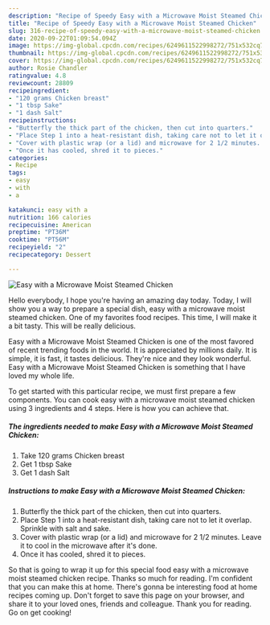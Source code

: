 ```yaml
---
description: "Recipe of Speedy Easy with a Microwave Moist Steamed Chicken"
title: "Recipe of Speedy Easy with a Microwave Moist Steamed Chicken"
slug: 316-recipe-of-speedy-easy-with-a-microwave-moist-steamed-chicken
date: 2020-09-22T01:09:54.094Z
image: https://img-global.cpcdn.com/recipes/6249611522998272/751x532cq70/easy-with-a-microwave-moist-steamed-chicken-recipe-main-photo.jpg
thumbnail: https://img-global.cpcdn.com/recipes/6249611522998272/751x532cq70/easy-with-a-microwave-moist-steamed-chicken-recipe-main-photo.jpg
cover: https://img-global.cpcdn.com/recipes/6249611522998272/751x532cq70/easy-with-a-microwave-moist-steamed-chicken-recipe-main-photo.jpg
author: Rosie Chandler
ratingvalue: 4.8
reviewcount: 28809
recipeingredient:
- "120 grams Chicken breast"
- "1 tbsp Sake"
- "1 dash Salt"
recipeinstructions:
- "Butterfly the thick part of the chicken, then cut into quarters."
- "Place Step 1 into a heat-resistant dish, taking care not to let it overlap. Sprinkle with salt and sake."
- "Cover with plastic wrap (or a lid) and microwave for 2 1/2 minutes. Leave it to cool in the microwave after it&#39;s done."
- "Once it has cooled, shred it to pieces."
categories:
- Recipe
tags:
- easy
- with
- a

katakunci: easy with a 
nutrition: 166 calories
recipecuisine: American
preptime: "PT36M"
cooktime: "PT56M"
recipeyield: "2"
recipecategory: Dessert

---
```



![Easy with a Microwave Moist Steamed Chicken](https://img-global.cpcdn.com/recipes/6249611522998272/751x532cq70/easy-with-a-microwave-moist-steamed-chicken-recipe-main-photo.jpg)

Hello everybody, I hope you're having an amazing day today. Today, I will show you a way to prepare a special dish, easy with a microwave moist steamed chicken. One of my favorites food recipes. This time, I will make it a bit tasty. This will be really delicious.



Easy with a Microwave Moist Steamed Chicken is one of the most favored of recent trending foods in the world. It is appreciated by millions daily. It is simple, it is fast, it tastes delicious. They're nice and they look wonderful. Easy with a Microwave Moist Steamed Chicken is something that I have loved my whole life.


To get started with this particular recipe, we must first prepare a few components. You can cook easy with a microwave moist steamed chicken using 3 ingredients and 4 steps. Here is how you can achieve that.

<!--inarticleads1-->

##### The ingredients needed to make Easy with a Microwave Moist Steamed Chicken:

1. Take 120 grams Chicken breast
1. Get 1 tbsp Sake
1. Get 1 dash Salt




<!--inarticleads2-->

##### Instructions to make Easy with a Microwave Moist Steamed Chicken:

1. Butterfly the thick part of the chicken, then cut into quarters.
1. Place Step 1 into a heat-resistant dish, taking care not to let it overlap. Sprinkle with salt and sake.
1. Cover with plastic wrap (or a lid) and microwave for 2 1/2 minutes. Leave it to cool in the microwave after it&#39;s done.
1. Once it has cooled, shred it to pieces.




So that is going to wrap it up for this special food easy with a microwave moist steamed chicken recipe. Thanks so much for reading. I'm confident that you can make this at home. There's gonna be interesting food at home recipes coming up. Don't forget to save this page on your browser, and share it to your loved ones, friends and colleague. Thank you for reading. Go on get cooking!

